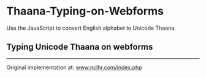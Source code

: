 # Thaana-Typing-on-Webforms
Use the JavaScript to convert English alphabet to Unicode Thaana. 

Typing Unicode Thaana on webforms
---------------------------------
<!--
<script>
// used to convert english alphabet to unicode thaana
function toThaana() {
	var englishUnicode = [104,83,110,114,98,76,107,119,118,109,102,100,116,108,103,78,115,68,122,84,121,112,106,99,88,72,75,74,82,67,66,77,89,90,87,71,81,86,97,65,105,73,117,85,101,69,111,79,113,70];
  var typedStr = document.getElementById("typedText").value;
	var convertedStr = "";
	for(var i=0; i < typedStr.length; i++ )
	{
		var n = typedStr.charCodeAt(i), uniChar; 
		if((n>96 && n<123) || (n>64 && n<91) || n==70){
			switch(n){
				case 70:    // special char
						uniChar = String.fromCharCode(65010);
						break;
				default:
						n= englishUnicode.indexOf(n);
						uniChar = String.fromCharCode(n + 1920);
			}
		}else{
			uniChar = String.fromCharCode(n);			
		}		
		convertedStr = convertedStr.concat(uniChar);
	}
	document.getElementById("typedText").value; = convertedStr;
}
</script>

--------------------------------------------------------------

<input type="textbox" id="typedText" onkeypress="toThaana();" />
-->
--------------------------------------------------------------
Original implementation at: www.nclhr.com/index.php

